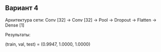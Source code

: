 ## Вариант 4

Архитектура сети:
Conv [32] -> Conv [32] -> Pool -> Dropout -> Flatten -> Dense [1]

Результаты:

(train, val, test) = (0.9947, 1.0000, 1.0000) 
